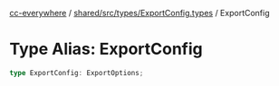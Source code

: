 [cc-everywhere](../../../../../index.md) / [shared/src/types/ExportConfig.types](../index.md) / ExportConfig

# Type Alias: ExportConfig

```ts
type ExportConfig: ExportOptions;
```
